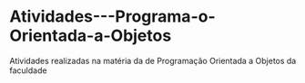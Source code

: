 # Atividades---Programa-o-Orientada-a-Objetos
Atividades realizadas na matéria da de Programação Orientada a Objetos da faculdade
